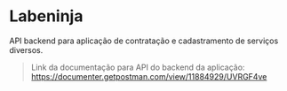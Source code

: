 # Labeninja

API backend para aplicação de contratação e cadastramento de serviços diversos.



> Link da documentação para API do backend da aplicação: https://documenter.getpostman.com/view/11884929/UVRGF4ve